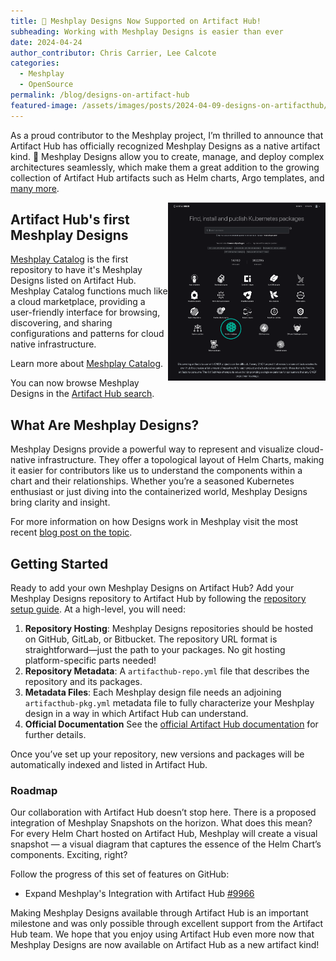 ```yaml
---
title: 📢 Meshplay Designs Now Supported on Artifact Hub!
subheading: Working with Meshplay Designs is easier than ever  
date: 2024-04-24
author_contributor: Chris Carrier, Lee Calcote
categories: 
  - Meshplay
  - OpenSource
permalink: /blog/designs-on-artifact-hub
featured-image: /assets/images/posts/2024-04-09-designs-on-artifacthub/meshplay-designs-on-artifact-hub-featured.png
---
```


As a proud contributor to the Meshplay project, I’m thrilled to announce that Artifact Hub has officially recognized Meshplay Designs as a native artifact kind. 🎉 Meshplay Designs allow you to create, manage, and deploy complex architectures seamlessly, which make them a great addition to the growing collection of Artifact Hub artifacts such as Helm charts, Argo templates, and <a href="https://artifacthub.io/docs/topics/repositories/" target="_blank">many more</a>.

<a href="https://artifacthub.io" target="_blank"><img alt="Artifact Hub Kinds" src="/assets/images/posts/2024-04-09-designs-on-artifacthub/meshplay-designs-on-artifact-hub.png" width="50%" align="right" /></a>

## Artifact Hub's first Meshplay Designs

[Meshplay Catalog](/catalog) is the first repository to have it's Meshplay Designs listed on Artifact Hub. Meshplay Catalog functions much like a cloud marketplace, providing a user-friendly interface for browsing, discovering, and sharing configurations and patterns for cloud native infrastructure.

Learn more about [Meshplay Catalog](https://meshplay.github.io/docs/concepts/catalog).

You can now browse Meshplay Designs in the [Artifact Hub search](https://artifacthub.io/packages/search?kind=24&sort=relevance&page=1).

## What Are Meshplay Designs?

Meshplay Designs provide a powerful way to represent and visualize cloud-native infrastructure. They offer a topological layout of Helm Charts, making it easier for contributors like us to understand the components within a chart and their relationships. Whether you’re a seasoned Kubernetes enthusiast or just diving into the containerized world, Meshplay Designs bring clarity and insight.

For more information on how Designs work in Meshplay visit the most recent <a href="/blog/lego-bricks-and-lego-instructions" target="_blank">blog post on the topic</a>.

## Getting Started

Ready to add your own Meshplay Designs on Artifact Hub? Add your Meshplay Designs repository to Artifact Hub by following the [repository setup guide](https://artifacthub.io/docs/topics/repositories/meshplay-designs/). At a high-level, you will need:

1. **Repository Hosting**: Meshplay Designs repositories should be hosted on GitHub, GitLab, or Bitbucket. The repository URL format is straightforward—just the path to your packages. No git hosting platform-specific parts needed!
2. **Repository Metadata**: A `artifacthub-repo.yml` file that describes the repository and its packages.
3. **Metadata Files**: Each Meshplay design file needs an adjoining `artifacthub-pkg.yml` metadata file to fully characterize your Meshplay design in a way in which Artifact Hub can understand.
4. **Official Documentation** See the [official Artifact Hub documentation](https://artifacthub.io/docs/topics/repositories/meshplay-designs/) for further details.

Once you’ve set up your repository, new versions and packages will be automatically indexed and listed in Artifact Hub.

### Roadmap

Our collaboration with Artifact Hub doesn’t stop here. There is a proposed integration of Meshplay Snapshots on the horizon. What does this mean? For every Helm Chart hosted on Artifact Hub, Meshplay will create a visual snapshot — a visual diagram that captures the essence of the Helm Chart’s components. Exciting, right?

Follow the progress of this set of features on GitHub:

- Expand Meshplay's Integration with Artifact Hub [#9966](https://github.com/meshplay/meshplay/issues/9966)

Making Meshplay Designs available through Artifact Hub is an important milestone and was only possible through excellent support from the Artifact Hub team. We hope that you enjoy using Artifact Hub even more now that Meshplay Designs are now available on Artifact Hub as a new artifact kind!